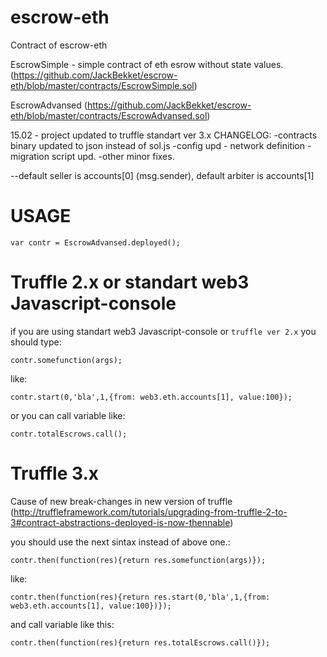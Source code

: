 # escrow-eth

Contract of escrow-eth


EscrowSimple - simple contract of eth esrow without state values.
(https://github.com/JackBekket/escrow-eth/blob/master/contracts/EscrowSimple.sol)

EscrowAdvansed
(https://github.com/JackBekket/escrow-eth/blob/master/contracts/EscrowAdvansed.sol)

15.02 - project updated to truffle standart ver 3.x
CHANGELOG:
-contracts binary updated to json instead of sol.js
-config upd - network definition
-migration script upd.
-other minor fixes.

--default seller is accounts[0] (msg.sender), default arbiter is accounts[1]


# USAGE

```
var contr = EscrowAdvansed.deployed();
```

# Truffle 2.x or standart web3 Javascript-console

  if you are using standart web3 Javascript-console or ``` truffle ver 2.x ``` you should type:

```
contr.somefunction(args);
```
like:

```
contr.start(0,'bla',1,{from: web3.eth.accounts[1], value:100});

```
or you can call variable like:

```
contr.totalEscrows.call();

```

# Truffle 3.x

Cause of new break-changes in new version of truffle (http://truffleframework.com/tutorials/upgrading-from-truffle-2-to-3#contract-abstractions-deployed-is-now-thennable)

you should use the next sintax instead of above one.:

```
contr.then(function(res){return res.somefunction(args)});

```
  like:

  ```
contr.then(function(res){return res.start(0,'bla',1,{from: web3.eth.accounts[1], value:100})});
```
and call variable like this:

```
contr.then(function(res){return res.totalEscrows.call()});
```
